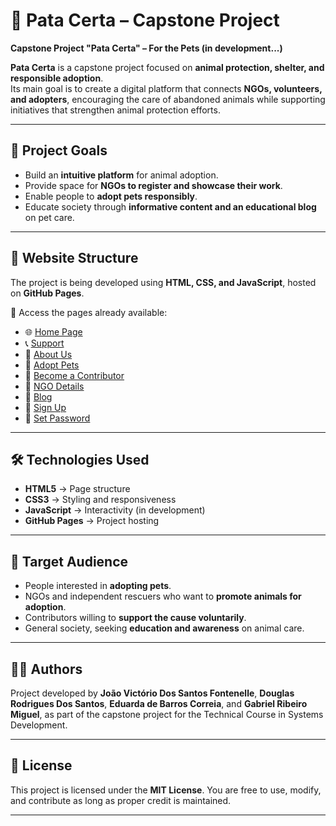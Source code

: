 # 🐾 Pata Certa – Capstone Project  

**Capstone Project "Pata Certa" – For the Pets (in development...)**

**Pata Certa** is a capstone project focused on **animal protection, shelter, and responsible adoption**.  
Its main goal is to create a digital platform that connects **NGOs, volunteers, and adopters**, encouraging the care of abandoned animals while supporting initiatives that strengthen animal protection efforts.  

---

## 🚀 Project Goals  

- Build an **intuitive platform** for animal adoption.  
- Provide space for **NGOs to register and showcase their work**.  
- Enable people to **adopt pets responsibly**.  
- Educate society through **informative content and an educational blog** on pet care.  

---

## 📑 Website Structure  

The project is being developed using **HTML, CSS, and JavaScript**, hosted on **GitHub Pages**.  

🔗 Access the pages already available:  

- 🌐 [Home Page](https://joaoofontenelle.github.io/PataCerta/index.html)  
- 📞 [Support](https://joaoofontenelle.github.io/PataCerta/suporte.html)  
- 👥 [About Us](https://joaoofontenelle.github.io/PataCerta/sobrenos.html)  
- 🐶 [Adopt Pets](https://joaoofontenelle.github.io/PataCerta/adotepets.html)  
- 🤝 [Become a Contributor](https://joaoofontenelle.github.io/PataCerta/sejacolaborador.html)  
- 🏢 [NGO Details](https://joaoofontenelle.github.io/PataCerta/detalhesong.html)  
- 📰 [Blog](https://joaoofontenelle.github.io/PataCerta/blog.html)  
- 📝 [Sign Up](https://joaoofontenelle.github.io/PataCerta/cadastro.html)  
- 🔑 [Set Password](https://joaoofontenelle.github.io/PataCerta/definasenha.html)  

---

## 🛠️ Technologies Used  

- **HTML5** → Page structure  
- **CSS3** → Styling and responsiveness  
- **JavaScript** → Interactivity (in development)  
- **GitHub Pages** → Project hosting  

---

## 📌 Target Audience  

- People interested in **adopting pets**.  
- NGOs and independent rescuers who want to **promote animals for adoption**.  
- Contributors willing to **support the cause voluntarily**.  
- General society, seeking **education and awareness** on animal care.  

---

## 👨‍💻 Authors  

Project developed by **João Victório Dos Santos Fontenelle**, **Douglas Rodrigues Dos Santos**, **Eduarda de Barros Correia**, and **Gabriel Ribeiro Miguel**, as part of the capstone project for the Technical Course in Systems Development.  

---

## 📜 License  

This project is licensed under the **MIT License**. You are free to use, modify, and contribute as long as proper credit is maintained.  

---

